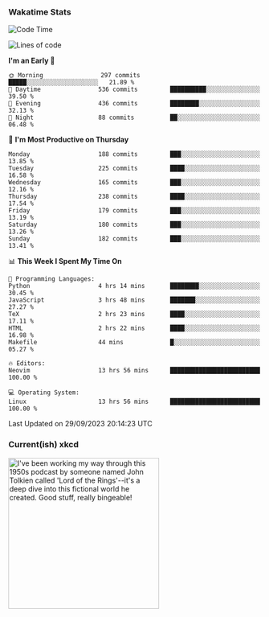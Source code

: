 ### Wakatime Stats
<!--START_SECTION:waka-->
![Code Time](http://img.shields.io/badge/Code%20Time-1%2C972%20hrs%2021%20mins-blue)

![Lines of code](https://img.shields.io/badge/From%20Hello%20World%20I%27ve%20Written-821.7%20thousand%20lines%20of%20code-blue)

**I'm an Early 🐤** 

```text
🌞 Morning                297 commits         █████░░░░░░░░░░░░░░░░░░░░   21.89 % 
🌆 Daytime                536 commits         ██████████░░░░░░░░░░░░░░░   39.50 % 
🌃 Evening                436 commits         ████████░░░░░░░░░░░░░░░░░   32.13 % 
🌙 Night                  88 commits          ██░░░░░░░░░░░░░░░░░░░░░░░   06.48 % 
```
📅 **I'm Most Productive on Thursday** 

```text
Monday                   188 commits         ███░░░░░░░░░░░░░░░░░░░░░░   13.85 % 
Tuesday                  225 commits         ████░░░░░░░░░░░░░░░░░░░░░   16.58 % 
Wednesday                165 commits         ███░░░░░░░░░░░░░░░░░░░░░░   12.16 % 
Thursday                 238 commits         ████░░░░░░░░░░░░░░░░░░░░░   17.54 % 
Friday                   179 commits         ███░░░░░░░░░░░░░░░░░░░░░░   13.19 % 
Saturday                 180 commits         ███░░░░░░░░░░░░░░░░░░░░░░   13.26 % 
Sunday                   182 commits         ███░░░░░░░░░░░░░░░░░░░░░░   13.41 % 
```


📊 **This Week I Spent My Time On** 

```text
💬 Programming Languages: 
Python                   4 hrs 14 mins       ████████░░░░░░░░░░░░░░░░░   30.45 % 
JavaScript               3 hrs 48 mins       ███████░░░░░░░░░░░░░░░░░░   27.27 % 
TeX                      2 hrs 23 mins       ████░░░░░░░░░░░░░░░░░░░░░   17.11 % 
HTML                     2 hrs 22 mins       ████░░░░░░░░░░░░░░░░░░░░░   16.98 % 
Makefile                 44 mins             █░░░░░░░░░░░░░░░░░░░░░░░░   05.27 % 

🔥 Editors: 
Neovim                   13 hrs 56 mins      █████████████████████████   100.00 % 

💻 Operating System: 
Linux                    13 hrs 56 mins      █████████████████████████   100.00 % 
```


 Last Updated on 29/09/2023 20:14:23 UTC
<!--END_SECTION:waka-->

### Current(ish) xkcd
<a id="xkcd-a" title="I've been working my way through this 1950s podcast by someone named John Tolkien called 'Lord of the Rings'--it's a deep dive into this fictional world he created. Good stuff, really bingeable!" href="https://www.xkcd.com" target="_blank">
        <img align="center" id="xkcd-img" src="https://imgs.xkcd.com/comics/book_podcasts.png" alt="I've been working my way through this 1950s podcast by someone named John Tolkien called 'Lord of the Rings'--it's a deep dive into this fictional world he created. Good stuff, really bingeable!" height=300 />
</a>
